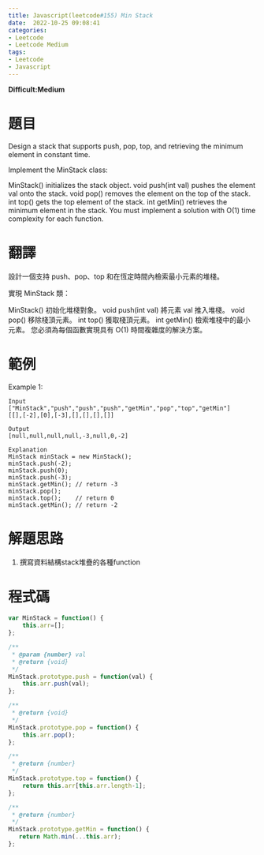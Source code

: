 ```yaml
---
title: Javascript(leetcode#155) Min Stack
date:  2022-10-25 09:08:41
categories: 
- Leetcode 
- Leetcode Medium 
tags:
- Leetcode
- Javascript
---
```


**Difficult:Medium**


# 題目
Design a stack that supports push, pop, top, and retrieving the minimum element in constant time.

Implement the MinStack class:

MinStack() initializes the stack object.
void push(int val) pushes the element val onto the stack.
void pop() removes the element on the top of the stack.
int top() gets the top element of the stack.
int getMin() retrieves the minimum element in the stack.
You must implement a solution with O(1) time complexity for each function.


<!--more-->

# 翻譯
設計一個支持 push、pop、top 和在恆定時間內檢索最小元素的堆棧。

實現 MinStack 類：

MinStack() 初始化堆棧對象。
void push(int val) 將元素 val 推入堆棧。
void pop() 移除棧頂元素。
int top() 獲取棧頂元素。
int getMin() 檢索堆棧中的最小元素。
您必須為每個函數實現具有 O(1) 時間複雜度的解決方案。

# 範例

Example 1:
```
Input
["MinStack","push","push","push","getMin","pop","top","getMin"]
[[],[-2],[0],[-3],[],[],[],[]]

Output
[null,null,null,null,-3,null,0,-2]

Explanation
MinStack minStack = new MinStack();
minStack.push(-2);
minStack.push(0);
minStack.push(-3);
minStack.getMin(); // return -3
minStack.pop();
minStack.top();    // return 0
minStack.getMin(); // return -2
```




# 解題思路
1. 撰寫資料結構stack堆疊的各種function

# 程式碼

```javascript
var MinStack = function() {
    this.arr=[];
};

/** 
 * @param {number} val
 * @return {void}
 */
MinStack.prototype.push = function(val) {
    this.arr.push(val);
};

/**
 * @return {void}
 */
MinStack.prototype.pop = function() {
    this.arr.pop();
};

/**
 * @return {number}
 */
MinStack.prototype.top = function() {
    return this.arr[this.arr.length-1];
};

/**
 * @return {number}
 */
MinStack.prototype.getMin = function() {
   return Math.min(...this.arr);
};
```